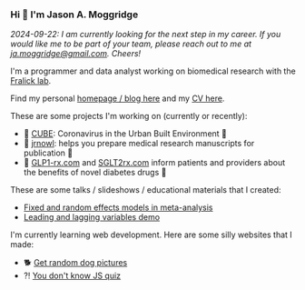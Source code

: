 ### Hi 👋 I'm Jason A. Moggridge

*2024-09-22: I am currently looking for the next step in my career. If you would like me to be part of your team, please reach out to me at ja.moggridge@gmail.com. Cheers!*

I'm a programmer and data analyst working on biomedical research with the [Fralick lab](https://fralicklab.com/).  

Find my personal [homepage / blog here](https://jmoggridge.com) and my [CV here](https://jmoggridge.github.io).


These are some projects I'm working on (currently or recently):  
- 🦠 [CUBE](https://cube-ontario.github.io/): Coronavirus in the Urban Built Environment 🦠
- 🦉 [jrnowl](https://jrnowl.com): helps you prepare medical research manuscripts for publication 🦉
- 💊 [GLP1-rx.com](GLP1-rx.com) and [SGLT2rx.com](SGLT2rx.com) inform patients and providers about the benefits of novel diabetes drugs 💊


These are some talks / slideshows / educational materials that I created:  
- [Fixed and random effects models in meta-analysis](https://jmoggridge.github.io/fixed-and-random-effects)
- [Leading and lagging variables demo](https://jmoggridge.github.io/leader-or-lagger)


I'm currently learning web development. Here are some silly websites that I made:
- 🐕 [Get random dog pictures](https://jmoggridge.github.io/frontendmasters/intro-to-web/dog/)
- ⁈ [You don't know JS quiz](https://jmoggridge.github.io/frontendmasters/js-first-steps-to-pro/quizgame)


<!--
Here are some ideas to get you started:
- 👯 I’m looking to collaborate on ...
- 🤔 I’m looking for help with ...
- 💬 Ask me about ...
- 📫 How to reach me: ...
- 😄 Pronouns: ...
- ⚡ Fun fact: ...
-->

